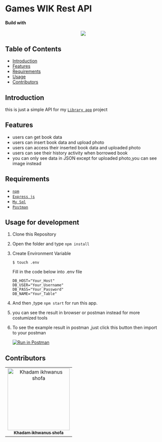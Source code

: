 # Games WIK Rest API 

#### Build with 

<p align="center">
  <a href="https://nodejs.org/">
    <img src="https://cdn-images-1.medium.com/max/871/1*d2zLEjERsrs1Rzk_95QU9A.png">
  </a>
</p>

## Table of Contents
- [Introduction](#introduction)
- [Features](#features)
- [Requirements](#requirements)
- [Usage](#usage-for-development)
- [Contributors](#contributors)

## Introduction
  this is just a simple API for my [ `Library app`](https://github.com/kampretosjr/library-frontend) project

## Features
* users can get book data 
* users can insert book data and upload photo 
* users can access their inserted book data and uploaded photo 
* users can see their history activity when borrowed book 
* you can only see data in JSON except for uploaded photo,you can see image instead


## Requirements
* [`npm`](https://www.npmjs.com/get-npm)
* [`Express js`](https://expressjs.com/en/starter/installing.html)
* [`My Sql`](https://www.apachefriends.org/download.html)
* [`Postman`](https://www.getpostman.com/downloads/) 

## Usage for development
1. Clone this Repository
2. Open the folder and type `npm install` 
3. Create Environment Variable
    ```
    $ touch .env
    ```
    Fill in the code below into .env file
    ```
    DB_HOST="Your_Host"
    DB_USER="Your_Username"
    DB_PASS="Your_Password"
    DB_NAME="Your_Table"
    ```

4. And then ,type `npm start` for run this app.

5. you can see the result in browser or postman instead for more costumized tools
 
6. To see the example result in postman ,just click this button then import to your postman

    [![Run in Postman](https://run.pstmn.io/button.svg)](https://www.getpostman.com/collections/0d2f608ea7421933adc9)




## Contributors
<center>
  <table>
    <tr>
      <td align="center">
        <a href="https://github.com/rizal271">
          <img width="200" src="https://avatars0.githubusercontent.com/u/33866110?s=460&v=4" alt="Khadam ikhwanus shofa"><br/>
          <sub><b>Khadam ikhwanus shofa</b></sub>
        </a>
      </td>
    </tr>
  </table>
</center>

#
